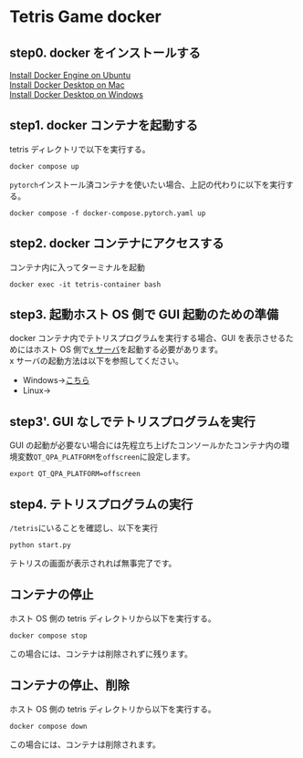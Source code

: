 # Tetris Game docker

## step0. docker をインストールする

[Install Docker Engine on Ubuntu](https://docs.docker.com/engine/install/ubuntu) <br>
[Install Docker Desktop on Mac](https://docs.docker.com/docker-for-mac/install/) <br>
[Install Docker Desktop on Windows](https://docs.docker.com/docker-for-windows/install/) <br>

## step1. docker コンテナを起動する

tetris ディレクトリで以下を実行する。

```
docker compose up
```

`pytorch`インストール済コンテナを使いたい場合、上記の代わりに以下を実行する。<br>

```
docker compose -f docker-compose.pytorch.yaml up
```

## step2. docker コンテナにアクセスする

コンテナ内に入ってターミナルを起動

```
docker exec -it tetris-container bash
```

## step3. 起動ホスト OS 側で GUI 起動のための準備

docker コンテナ内でテトリスプログラムを実行する場合、GUI を表示させるためにはホスト OS 側で[x サーバ](https://qiita.com/kakkie/items/c6ccce13ce0beaefaad1)を起動する必要があります。  
x サーバの起動方法は以下を参照してください。

- Windows→[こちら](./README.xserver.md#Windows-の場合)
- Linux→

## step3'. GUI なしでテトリスプログラムを実行

GUI の起動が必要ない場合には先程立ち上げたコンソールかたコンテナ内の環境変数`QT_QPA_PLATFORM`を`offscreen`に設定します。

```
export QT_QPA_PLATFORM=offscreen
```

## step4. テトリスプログラムの実行

`/tetris`にいることを確認し、以下を実行

```
python start.py
```

テトリスの画面が表示されれば無事完了です。

## コンテナの停止

ホスト OS 側の tetris ディレクトリから以下を実行する。

```
docker compose stop
```

この場合には、コンテナは削除されずに残ります。

## コンテナの停止、削除

ホスト OS 側の tetris ディレクトリから以下を実行する。

```
docker compose down
```

この場合には、コンテナは削除されます。
